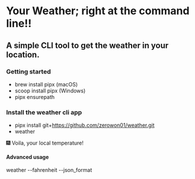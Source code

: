 # Your Weather; right at the command line!!
## A simple CLI tool to get the weather in your location.

### Getting started
- brew install pipx (macOS)
- scoop install pipx (Windows)
- pipx ensurepath


### Install the weather cli app
- pipx install git+https://github.com/zerowon01/weather.git
- weather
 
:fireworks: Voila, your local temperature!

#### Advanced usage
weather --fahrenheit --json_format
